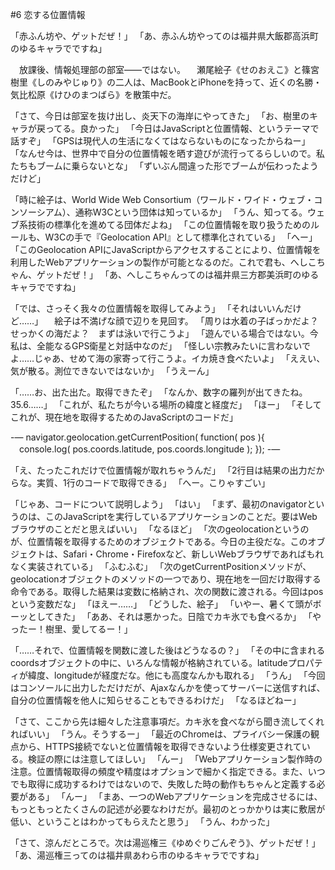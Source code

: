 #6 恋する位置情報

「赤ふん坊や、ゲットだぜ！」
「あ、赤ふん坊やってのは福井県大飯郡高浜町のゆるキャラでですね」

　放課後、情報処理部の部室――ではない。
　瀬尾絵子《せのおえこ》と篠宮樹里《しのみやじゅり》の二人は、MacBookとiPhoneを持って、近くの名勝・気比松原《けひのまつばら》を散策中だ。

「さて、今日は部室を抜け出し、炎天下の海岸にやってきた」
「お、樹里のキャラが戻ってる。良かった」
「今日はJavaScriptと位置情報、というテーマで話すぞ」
「GPSは現代人の生活になくてはならないものになったからねー」
「なんせ今は、世界中で自分の位置情報を晒す遊びが流行ってるらしいので。私たちもブームに乗らないとな」
「ずいぶん間違った形でブームが伝わったようだけど」

「時に絵子は、World Wide Web Consortium（ワールド・ワイド・ウェブ・コンソーシアム）、通称W3Cという団体は知っているか」
「うん、知ってる。ウェブ系技術の標準化を進めてる団体だよね」
「この位置情報を取り扱うためのルールも、W3Cの手で『Geolocation API』として標準化されている」
「へー」
「このGeolocation APIにJavaScriptからアクセスすることにより、位置情報を利用したWebアプリケーションの製作が可能となるのだ。これで君も、へしこちゃん、ゲットだぜ！」
「あ、へしこちゃんってのは福井県三方郡美浜町のゆるキャラでですね」

「では、さっそく我々の位置情報を取得してみよう」
「それはいいんだけど……」
　絵子は不満げな顔で辺りを見回す。
「周りは水着の子ばっかだよ？　せっかくの海だよ？　まずは泳いで行こうよ」
「遊んでいる場合ではない。今私は、全能なるGPS衛星と対話中なのだ」
「怪しい宗教みたいに言わないでよ……じゃあ、せめて海の家寄って行こうよ。イカ焼き食べたいよ」
「ええい、気が散る。測位できないではないか」
「うえーん」

「……お、出た出た。取得できたぞ」
「なんか、数字の羅列が出てきたね。35.6……」
「これが、私たちが今いる場所の緯度と経度だ」
「ほー」
「そしてこれが、現在地を取得するためのJavaScriptのコードだ」

-— 
navigator.geolocation.getCurrentPosition( function( pos )\{
　console.log( pos.coords.latitude, pos.coords.longitude );
});
-— 

「え、たったこれだけで位置情報が取れちゃうんだ」
「2行目は結果の出力だからな。実質、1行のコードで取得できる」
「へー。こりゃすごい」

「じゃあ、コードについて説明しよう」
「はい」
「まず、最初のnavigatorというのは、このJavaScriptを実行しているアプリケーションのことだ。要はWebブラウザのことだと思えばいい」
「なるほど」
「次のgeolocationというのが、位置情報を取得するためのオブジェクトである。今日の主役だな。このオブジェクトは、Safari・Chrome・Firefoxなど、新しいWebブラウザであればもれなく実装されている」
「ふむふむ」
「次のgetCurrentPositionメソッドが、geolocationオブジェクトのメソッドの一つであり、現在地を一回だけ取得する命令である。取得した結果は変数に格納され、次の関数に渡される。今回はposという変数だな」
「ほえー……」
「どうした、絵子」
「いやー、暑くて頭がボーッとしてきた」
「ああ、それは悪かった。日陰でカキ氷でも食べるか」
「やったー！樹里、愛してるー！」

「……それで、位置情報を関数に渡した後はどうなるの？」
「その中に含まれるcoordsオブジェクトの中に、いろんな情報が格納されている。latitudeプロパティが緯度、longitudeが経度だな。他にも高度なんかも取れる」
「うん」
「今回はコンソールに出力しただけだが、Ajaxなんかを使ってサーバーに送信すれば、自分の位置情報を他人に知らせることもできるわけだ」
「なるほどねー」

「さて、ここから先は細々した注意事項だ。カキ氷を食べながら聞き流してくれればいい」
「うん。そうするー」
「最近のChromeは、プライバシー保護の観点から、HTTPS接続でないと位置情報を取得できないよう仕様変更されている。検証の際には注意してほしい」
「んー」
「Webアプリケーション製作時の注意。位置情報取得の頻度や精度はオプションで細かく指定できる。また、いつでも取得に成功するわけではないので、失敗した時の動作もちゃんと定義する必要がある」
「んー」
「まあ、一つのWebアプリケーションを完成させるには、もっともっとたくさんの記述が必要なわけだが。最初のとっかかりは実に敷居が低い、ということはわかってもらえたと思う」
「うん、わかった」

「さて、涼んだところで。次は湯巡権三《ゆめぐりごんぞう》、ゲットだぜ！」
「あ、湯巡権三ってのは福井県あわら市のゆるキャラでですね」